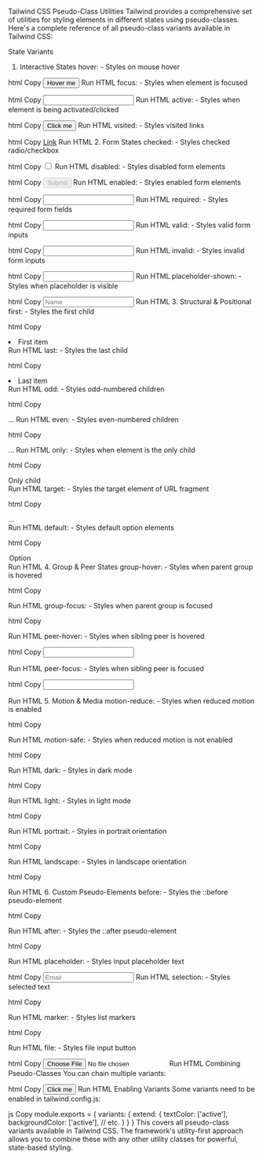 Tailwind CSS Pseudo-Class Utilities
Tailwind provides a comprehensive set of utilities for styling elements in different states using pseudo-classes. Here's a complete reference of all pseudo-class variants available in Tailwind CSS:

State Variants
1. Interactive States
hover: - Styles on mouse hover

html
Copy
<button class="hover:bg-blue-600">Hover me</button>
Run HTML
focus: - Styles when element is focused

html
Copy
<input class="focus:ring-2 focus:ring-blue-500">
Run HTML
active: - Styles when element is being activated/clicked

html
Copy
<button class="active:scale-95">Click me</button>
Run HTML
visited: - Styles visited links

html
Copy
<a href="#" class="visited:text-purple-600">Link</a>
Run HTML
2. Form States
checked: - Styles checked radio/checkbox

html
Copy
<input type="checkbox" class="checked:bg-blue-500">
Run HTML
disabled: - Styles disabled form elements

html
Copy
<button disabled class="disabled:opacity-50">Submit</button>
Run HTML
enabled: - Styles enabled form elements

html
Copy
<input class="enabled:border-blue-500">
Run HTML
required: - Styles required form fields

html
Copy
<input required class="required:border-red-500">
Run HTML
valid: - Styles valid form inputs

html
Copy
<input class="valid:border-green-500">
Run HTML
invalid: - Styles invalid form inputs

html
Copy
<input class="invalid:border-red-500">
Run HTML
placeholder-shown: - Styles when placeholder is visible

html
Copy
<input placeholder="Name" class="placeholder-shown:border-gray-300">
Run HTML
3. Structural & Positional
first: - Styles the first child

html
Copy
<li class="first:font-bold">First item</li>
Run HTML
last: - Styles the last child

html
Copy
<li class="last:border-b-0">Last item</li>
Run HTML
odd: - Styles odd-numbered children

html
Copy
<tr class="odd:bg-gray-100">...</tr>
Run HTML
even: - Styles even-numbered children

html
Copy
<tr class="even:bg-gray-50">...</tr>
Run HTML
only: - Styles when element is the only child

html
Copy
<div class="only:block">Only child</div>
Run HTML
target: - Styles the target element of URL fragment

html
Copy
<div id="section" class="target:bg-yellow-100">...</div>
Run HTML
default: - Styles default option elements

html
Copy
<option class="default:font-bold">Option</option>
Run HTML
4. Group & Peer States
group-hover: - Styles when parent group is hovered

html
Copy
<div class="group">
  <div class="group-hover:bg-blue-500"></div>
</div>
Run HTML
group-focus: - Styles when parent group is focused

html
Copy
<div class="group">
  <div class="group-focus:ring-2"></div>
</div>
Run HTML
peer-hover: - Styles when sibling peer is hovered

html
Copy
<input class="peer">
<div class="peer-hover:block hidden"></div>
Run HTML
peer-focus: - Styles when sibling peer is focused

html
Copy
<input class="peer">
<div class="peer-focus:block hidden"></div>
Run HTML
5. Motion & Media
motion-reduce: - Styles when reduced motion is enabled

html
Copy
<div class="motion-reduce:animate-none"></div>
Run HTML
motion-safe: - Styles when reduced motion is not enabled

html
Copy
<div class="motion-safe:animate-spin"></div>
Run HTML
dark: - Styles in dark mode

html
Copy
<div class="dark:bg-gray-800"></div>
Run HTML
light: - Styles in light mode

html
Copy
<div class="light:bg-white"></div>
Run HTML
portrait: - Styles in portrait orientation

html
Copy
<div class="portrait:flex-col"></div>
Run HTML
landscape: - Styles in landscape orientation

html
Copy
<div class="landscape:flex-row"></div>
Run HTML
6. Custom Pseudo-Elements
before: - Styles the ::before pseudo-element

html
Copy
<div class="before:content-['*'] before:text-red-500"></div>
Run HTML
after: - Styles the ::after pseudo-element

html
Copy
<div class="after:content-[''] after:block after:w-4 after:h-4"></div>
Run HTML
placeholder: - Styles input placeholder text

html
Copy
<input placeholder="Email" class="placeholder:text-gray-400">
Run HTML
selection: - Styles selected text

html
Copy
<p class="selection:bg-blue-200 selection:text-blue-900"></p>
Run HTML
marker: - Styles list markers

html
Copy
<ul class="marker:text-red-500"></ul>
Run HTML
file: - Styles file input button

html
Copy
<input type="file" class="file:border file:border-gray-300">
Run HTML
Combining Pseudo-Classes
You can chain multiple variants:

html
Copy
<button class="hover:bg-blue-600 focus:outline-none focus:ring-2 focus:ring-blue-500 active:bg-blue-700">
  Click me
</button>
Run HTML
Enabling Variants
Some variants need to be enabled in tailwind.config.js:

js
Copy
module.exports = {
  variants: {
    extend: {
      textColor: ['active'],
      backgroundColor: ['active'],
      // etc.
    }
  }
}
This covers all pseudo-class variants available in Tailwind CSS. The framework's utility-first approach allows you to combine these with any other utility classes for powerful, state-based styling.
